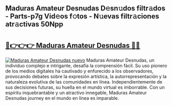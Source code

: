 ## Maduras Amateur Desnudas D𝚎sn𝚞dos filtr𝚊dos - Parts-p7g Vid𝚎os f𝚘tos - N𝚞evas filtr𝚊ciones atr𝚊ctivas 50Npp

# <h2><a href="http://mb9b45.tromn.icu/?c=Maduras+Amateur+Desnudas">🔗👉👉👉 Maduras Amateur Desnudas 🔗🔗</a></h2>

[![Maduras Amateur Desnudas nuevo](https://i.imgur.com/pEAQMta.gif)](http://mb9b45.tromn.icu/?c=Maduras+Amateur+Desnudas)
Maduras Amateur Desnudas, un individuo complejo e intrigante, desafía la comprensión fácil. Su uso pionero de los medios digitales ha cautivado y enfurecido a los observadores, provocando debates sobre la expresión artística, la autorrepresentación y la naturaleza evolutiva de las comunidades en línea. Independientemente de sus decisiones futuras, su huella en el mundo virtual es imborrable. Con un espíritu inquebrantable y un atractivo innegable, Maduras Amateur Desnudas journey en el mundo en línea es imparable.
